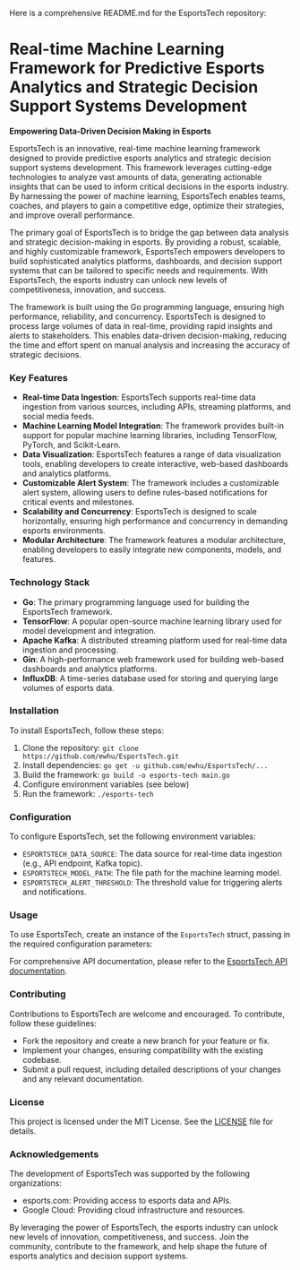 Here is a comprehensive README.md for the EsportsTech repository:

# Real-time Machine Learning Framework for Predictive Esports Analytics and Strategic Decision Support Systems Development
**Empowering Data-Driven Decision Making in Esports**

EsportsTech is an innovative, real-time machine learning framework designed to provide predictive esports analytics and strategic decision support systems development. This framework leverages cutting-edge technologies to analyze vast amounts of data, generating actionable insights that can be used to inform critical decisions in the esports industry. By harnessing the power of machine learning, EsportsTech enables teams, coaches, and players to gain a competitive edge, optimize their strategies, and improve overall performance.

The primary goal of EsportsTech is to bridge the gap between data analysis and strategic decision-making in esports. By providing a robust, scalable, and highly customizable framework, EsportsTech empowers developers to build sophisticated analytics platforms, dashboards, and decision support systems that can be tailored to specific needs and requirements. With EsportsTech, the esports industry can unlock new levels of competitiveness, innovation, and success.

The framework is built using the Go programming language, ensuring high performance, reliability, and concurrency. EsportsTech is designed to process large volumes of data in real-time, providing rapid insights and alerts to stakeholders. This enables data-driven decision-making, reducing the time and effort spent on manual analysis and increasing the accuracy of strategic decisions.

### Key Features

* **Real-time Data Ingestion**: EsportsTech supports real-time data ingestion from various sources, including APIs, streaming platforms, and social media feeds.
* **Machine Learning Model Integration**: The framework provides built-in support for popular machine learning libraries, including TensorFlow, PyTorch, and Scikit-Learn.
* **Data Visualization**: EsportsTech features a range of data visualization tools, enabling developers to create interactive, web-based dashboards and analytics platforms.
* **Customizable Alert System**: The framework includes a customizable alert system, allowing users to define rules-based notifications for critical events and milestones.
* **Scalability and Concurrency**: EsportsTech is designed to scale horizontally, ensuring high performance and concurrency in demanding esports environments.
* **Modular Architecture**: The framework features a modular architecture, enabling developers to easily integrate new components, models, and features.

### Technology Stack

* **Go**: The primary programming language used for building the EsportsTech framework.
* **TensorFlow**: A popular open-source machine learning library used for model development and integration.
* **Apache Kafka**: A distributed streaming platform used for real-time data ingestion and processing.
* **Gin**: A high-performance web framework used for building web-based dashboards and analytics platforms.
* **InfluxDB**: A time-series database used for storing and querying large volumes of esports data.

### Installation

To install EsportsTech, follow these steps:

1. Clone the repository: `git clone https://github.com/ewhu/EsportsTech.git`
2. Install dependencies: `go get -u github.com/ewhu/EsportsTech/...`
3. Build the framework: `go build -o esports-tech main.go`
4. Configure environment variables (see below)
5. Run the framework: `./esports-tech`

### Configuration

To configure EsportsTech, set the following environment variables:

* `ESPORTSTECH_DATA_SOURCE`: The data source for real-time data ingestion (e.g., API endpoint, Kafka topic).
* `ESPORTSTECH_MODEL_PATH`: The file path for the machine learning model.
* `ESPORTSTECH_ALERT_THRESHOLD`: The threshold value for triggering alerts and notifications.

### Usage

To use EsportsTech, create an instance of the `EsportsTech` struct, passing in the required configuration parameters:

For comprehensive API documentation, please refer to the [EsportsTech API documentation](https://github.com/ewhu/EsportsTech/blob/main/docs/api.md).

### Contributing

Contributions to EsportsTech are welcome and encouraged. To contribute, follow these guidelines:

* Fork the repository and create a new branch for your feature or fix.
* Implement your changes, ensuring compatibility with the existing codebase.
* Submit a pull request, including detailed descriptions of your changes and any relevant documentation.

### License

This project is licensed under the MIT License. See the [LICENSE](https://github.com/ewhu/EsportsTech/blob/main/LICENSE) file for details.

### Acknowledgements

The development of EsportsTech was supported by the following organizations:

* esports.com: Providing access to esports data and APIs.
* Google Cloud: Providing cloud infrastructure and resources.

By leveraging the power of EsportsTech, the esports industry can unlock new levels of innovation, competitiveness, and success. Join the community, contribute to the framework, and help shape the future of esports analytics and decision support systems.